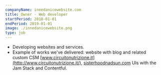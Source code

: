 ```yaml
---
companyName: ineedanicewebsite.com
title: Owner - Web developer
startPeriod: 2018-01-01
endPeriod: 2019-01-01
image: ./innedanicewebsite.png
type: job
---
```


- Developing websites and services.
- Example of works we've delivered: website with blog and related custom CSM [www.circuitonutrizione.it](http://www.circuitonutrizione.it/), [sisterhoodnadsun.com](https://sisterhoodandsun.com/pl/) UIs with the Jam Stack and Contentful.
